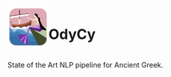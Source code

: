 <img align="left" width="82" height="82" src="docs/_static/logo.svg">

# OdyCy

<br>
State of the Art NLP pipeline for Ancient Greek.
